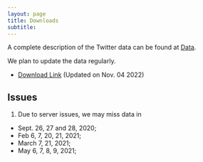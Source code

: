 ```yaml
---
layout: page
title: Downloads
subtitle: 
---
```

A complete description of the Twitter data can be found at <a href='{{site.url}}/data/'>Data</a>.

We plan to update the data regularly.

- [Download Link](https://doi.org/10.5281/zenodo.3735015) (Updated on Nov. 04 2022)


## Issues

1. Due to server issues, we may miss data in 
 * Sept. 26, 27 and 28, 2020; 
 * Feb 6, 7, 20, 21, 2021;
 * March 7, 21, 2021;
 * May 6, 7, 8, 9, 2021;
